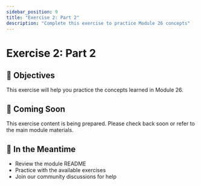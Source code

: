```yaml
---
sidebar_position: 9
title: "Exercise 2: Part 2"
description: "Complete this exercise to practice Module 26 concepts"
---
```


# Exercise 2: Part 2

## 🎯 Objectives

This exercise will help you practice the concepts learned in Module 26.

## 📝 Coming Soon

This exercise content is being prepared. Please check back soon or refer to the main module materials.

## 🚀 In the Meantime

- Review the module README
- Practice with the available exercises
- Join our community discussions for help
